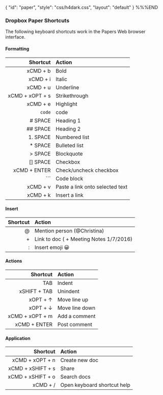 {
    "id": "paper",
    "style": "css/h4dark.css",
    "layout": "default"
}
%%%END
### Dropbox Paper Shortcuts

The following keyboard shortcuts work in the Papers Web browser interface.

#### Formatting

| Shortcut | Action |
| ----:|:---- |
| xCMD + b | Bold |
| xCMD + i | Italic |
| xCMD + u | Underline |
| xCMD + xOPT + s | Strikethrough |
| xCMD + e | Highlight |
| ` code ` | code |
| # SPACE | Heading 1 |
| ## SPACE | Heading 2 |
| 1. SPACE | Numbered list |
| * SPACE | Bulleted list |
| > SPACE | Blockquote |
| [] SPACE | Checkbox |
| xCMD + ENTER | Check/uncheck checkbox |
| \`\`\` | Code block |
| xCMD + v | Paste a link onto selected text |
| xCMD + k | Insert a link |

#### Insert

| Shortcut | Action |
| ----:|:---- |
| @ | Mention person (@Christina) |
| + | Link to doc ( + Meeting Notes 1/7/2016) |
| : | Insert emoji 😀 |

#### Actions

| Shortcut | Action |
| ----:|:---- |
| TAB | Indent |
| xSHIFT + TAB | Unindent |
| xOPT + ↑ | Move line up |
| xOPT + ↓ | Move line down |
| xCMD + xOPT + m | Add a comment |
| xCMD + ENTER | Post comment |

#### Application

| Shortcut | Action |
| ----:|:---- |
| xCMD + xOPT + n | Create new doc |
| xCMD + xSHIFT + s | Share |
| xCMD + xSHIFT + o | Search docs |
| xCMD + / | Open keyboard shortcut help
